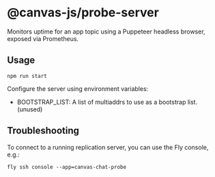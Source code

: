 # @canvas-js/probe-server

Monitors uptime for an app topic using a Puppeteer headless browser, exposed via Prometheus.

## Usage

```
npm run start
```

Configure the server using environment variables:

- BOOTSTRAP_LIST: A list of multiaddrs to use as a bootstrap list. (unused)

## Troubleshooting

To connect to a running replication server, you can use the Fly console, e.g.:

```
fly ssh console --app=canvas-chat-probe
```
